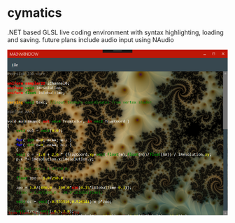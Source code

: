 # cymatics
.NET based GLSL live coding environment with syntax highlighting, loading and saving. future plans include audio input using NAudio

![Screenshot](screenshot.png)
